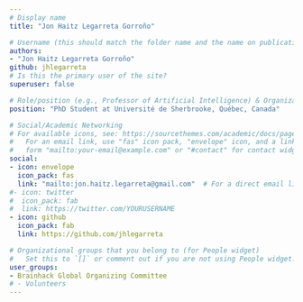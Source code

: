```yaml
---
# Display name
title: "Jon Haitz Legarreta Gorroño"

# Username (this should match the folder name and the name on publications)
authors:
- "Jon Haitz Legarreta Gorroño"
github: jhlegarreta
# Is this the primary user of the site?
superuser: false

# Role/position (e.g., Professor of Artificial Intelligence) & Organizations/Affiliations
position: "PhD Student at Université de Sherbrooke, Québec, Canada"

# Social/Academic Networking
# For available icons, see: https://sourcethemes.com/academic/docs/page-builder/#icons
#   For an email link, use "fas" icon pack, "envelope" icon, and a link in the
#   form "mailto:your-email@example.com" or "#contact" for contact widget.
social:
- icon: envelope
  icon_pack: fas
  link: "mailto:jon.haitz.legarreta@gmail.com"  # For a direct email link, use "mailto:test@example.org".
#- icon: twitter
#  icon_pack: fab
#  link: https://twitter.com/YOURUSERNAME
- icon: github
  icon_pack: fab
  link: https://github.com/jhlegarreta

# Organizational groups that you belong to (for People widget)
#   Set this to `[]` or comment out if you are not using People widget.
user_groups:
- Brainhack Global Organizing Committee
# - Volunteers
---
```

